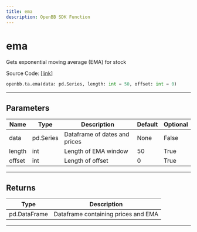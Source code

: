 ```yaml
---
title: ema
description: OpenBB SDK Function
---
```


# ema

Gets exponential moving average (EMA) for stock

Source Code: [[link](https://github.com/OpenBB-finance/OpenBBTerminal/tree/main/openbb_terminal/common/technical_analysis/overlap_model.py#L19)]

```python
openbb.ta.ema(data: pd.Series, length: int = 50, offset: int = 0)
```

---

## Parameters

| Name | Type | Description | Default | Optional |
| ---- | ---- | ----------- | ------- | -------- |
| data | pd.Series | Dataframe of dates and prices | None | False |
| length | int | Length of EMA window | 50 | True |
| offset | int | Length of offset | 0 | True |


---

## Returns

| Type | Description |
| ---- | ----------- |
| pd.DataFrame | Dataframe containing prices and EMA |
---

